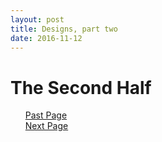 ```yaml
---
layout: post
title: Designs, part two
date: 2016-11-12
---
```

# The Second Half
<ul class="button">
  <div class="button0"><a href="//trebor2.github.io/early-designs.html">Past Page</a></div>
  <div class="button0"><a href="//trebor2.github.io/discussion.html">Next Page</a></div>
</ul>
